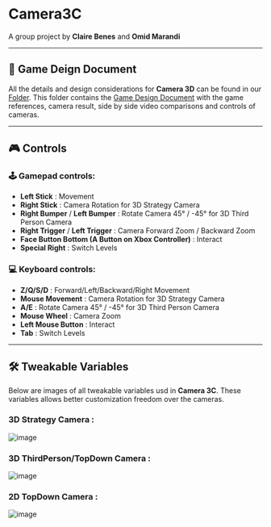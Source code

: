 # Camera3C

A group project by **Claire Benes** and **Omid Marandi**

---

## :bookmark_tabs: Game Deign Document
All the details and design considerations for **Camera 3D** can be found in our [Folder](https://drive.google.com/drive/folders/1pkG4Wm0RkS6aRMhSW7dyvtfUOiiRS2J9).
This folder contains the [Game Design Document](https://docs.google.com/document/d/1VEe3RTZxg4aAnKB3jdCUK_ackIjNR_NcwKgda1iX8uk/edit?usp=sharing) with the game references, 
camera result, side by side video comparisons and controls of cameras.

---

## :video_game: Controls

### :joystick: Gamepad controls:
- **Left Stick** : Movement
- **Right Stick** : Camera Rotation for 3D Strategy Camera
- **Right Bumper** / **Left Bumper** : Rotate Camera 45° / -45° for 3D Third Person Camera
- **Right Trigger** / **Left Trigger** : Camera Forward Zoom / Backward Zoom
- **Face Button Bottom (A Button on Xbox Controller)** : Interact
- **Special Right** : Switch Levels

### :computer: Keyboard controls:
- **Z/Q/S/D** : Forward/Left/Backward/Right Movement
- **Mouse Movement** : Camera Rotation for 3D Strategy Camera
- **A/E** : Rotate Camera 45° / -45° for 3D Third Person Camera
- **Mouse Wheel** : Camera Zoom
- **Left Mouse Button** : Interact
- **Tab** : Switch Levels

---

## :hammer_and_wrench: Tweakable Variables
Below are images of all tweakable variables usd in **Camera 3C**.
These variables allows better customization freedom over the cameras.

### 3D Strategy Camera :
![image](https://github.com/user-attachments/assets/70c46710-9d81-4b5a-b78a-34613c44059d)


### 3D ThirdPerson/TopDown Camera :
![image](https://github.com/user-attachments/assets/d99147bd-6d77-47ab-b9d2-bd93f6ffa017)


### 2D TopDown Camera :
![image](https://github.com/user-attachments/assets/cae5772d-acf8-412a-8a67-93cf6846e7a4)




